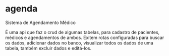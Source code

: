 # agenda
Sistema de Agendamento Médico

É uma api que faz o crud de algumas tabelas, para cadastro de pacientes, médicos e agendamentos de ambos.
Exitem rotas configuradas para buscar os dados, adicionar dados no banco, visualizar todos os dados de uma tabela, também excluir dados e editá-los. 
